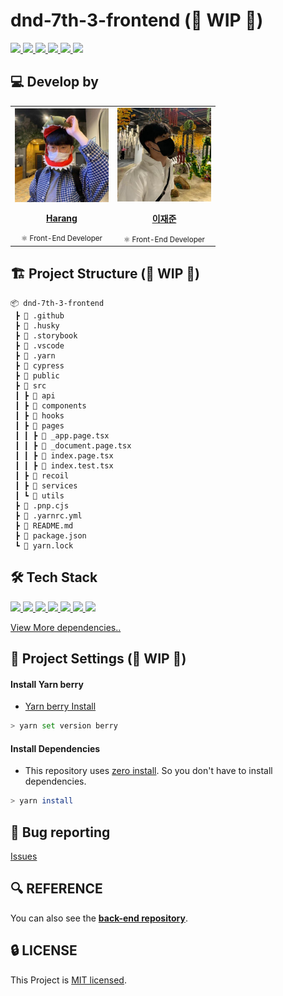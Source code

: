 # dnd-7th-3-frontend (🚧 WIP 🚧)

<a href="https://github.com/dnd-side-project/dnd-7th-3-frontend/actions/workflows/ci.yml">
  <img src="https://img.shields.io/github/workflow/status/dnd-side-project/dnd-7th-3-frontend/CI?label=CI&logo=GitHub&style=flat-square" />
</a>

<a href="https://codecov.io/gh/dnd-side-project/dnd-7th-3-frontend" > 
 <img src="https://codecov.io/gh/dnd-side-project/dnd-7th-3-frontend/branch/main/graph/badge.svg?token=6UV72FV21R"/> 
</a>

<a href="https://dashboard.cypress.io/projects/uhy2cb/runs">
  <img src="https://img.shields.io/endpoint?url=https://dashboard.cypress.io/badge/simple/uhy2cb/main&style=flat-square&logo=cypress">
</a>

<a href="https://github.com/dnd-side-project/dnd-7th-3-frontend/issues?q=is%3Aissue+is%3Aopen+sort%3Aupdated-desc">
  <img src="https://img.shields.io/github/issues/dnd-side-project/dnd-7th-3-frontend?style=flat-square" />
</a>

<a href="https://github.com/dnd-side-project/dnd-7th-3-frontend/blob/main/LICENSE">
  <img src="https://img.shields.io/github/license/dnd-side-project/dnd-7th-3-frontend?style=flat-square">
</a>

<a href="#">
  <img src="https://img.shields.io/github/repo-size/dnd-side-project/dnd-7th-3-frontend?logo=yarn&style=flat-square">
</a>

## 💻 Develop by

<table>
  <tr>
    <td align="center"><a href="https://github.com/saseungmin"><img src="./images/harang.jpeg" width="150x;" alt=""/><br /><p><b>Harang</b></p></a><small>⚛️ Front-End Developer</small></td>
    <td align="center"><a href="https://github.com/JaeMeDev"><img src="./images/jaemedev.jpeg" width="150px;" alt=""/><br /><p><b>이재준</b></p></a><small>⚛️ Front-End Developer</small></td>
  </tr>
</table>

## 🏗 Project Structure (🚧 WIP 🚧)

```
📦 dnd-7th-3-frontend
 ┣ 📂 .github
 ┣ 📂 .husky
 ┣ 📂 .storybook
 ┣ 📂 .vscode
 ┣ 📂 .yarn
 ┣ 📂 cypress
 ┣ 📂 public
 ┣ 📂 src
 ┃ ┣ 📂 api
 ┃ ┣ 📂 components
 ┃ ┣ 📂 hooks
 ┃ ┣ 📂 pages
 ┃ ┃ ┣ 📜 _app.page.tsx
 ┃ ┃ ┣ 📜 _document.page.tsx
 ┃ ┃ ┣ 📜 index.page.tsx
 ┃ ┃ ┣ 📜 index.test.tsx
 ┃ ┣ 📂 recoil
 ┃ ┣ 📂 services
 ┃ ┗ 📂 utils
 ┣ 📜 .pnp.cjs
 ┣ 📜 .yarnrc.yml
 ┣ 📜 README.md
 ┣ 📜 package.json
 ┗ 📜 yarn.lock
```


## 🛠 Tech Stack

<a href="#">
  <img src="https://img.shields.io/github/package-json/dependency-version/dnd-side-project/dnd-7th-3-frontend/next?logo=next.js&style=for-the-badge">
</a>
<a href="#">
  <img src="https://img.shields.io/github/package-json/dependency-version/dnd-side-project/dnd-7th-3-frontend/react?logo=react&style=for-the-badge">
</a>
<a href="#">
  <img src="https://img.shields.io/github/package-json/dependency-version/dnd-side-project/dnd-7th-3-frontend/react-query?logo=react-query&style=for-the-badge">
</a>
<a href="#">
  <img src="https://img.shields.io/github/package-json/dependency-version/dnd-side-project/dnd-7th-3-frontend/recoil?style=for-the-badge">
</a>
<a href="#">
  <img src="https://img.shields.io/github/package-json/dependency-version/dnd-side-project/dnd-7th-3-frontend/@emotion/react?label=emotion&logo=%F0%9F%91%A9%E2%80%8D%F0%9F%8E%A4&style=for-the-badge">
</a>
<a href="#">
  <img src="https://img.shields.io/github/package-json/dependency-version/dnd-side-project/dnd-7th-3-frontend/dev/jest?logo=jest&logoColor=%23C21325&style=for-the-badge">
</a>
<a href="#">
  <img src="https://img.shields.io/github/package-json/dependency-version/dnd-side-project/dnd-7th-3-frontend/dev/cypress?logo=cypress&style=for-the-badge">
</a>

[View More dependencies..](https://github.com/dnd-side-project/dnd-7th-3-frontend/blob/main/package.json)

## 🚀 Project Settings (🚧 WIP 🚧)

#### Install Yarn berry
- [Yarn berry Install](https://yarnpkg.com/getting-started/install)

```bash
> yarn set version berry
```

#### Install Dependencies
- This repository uses [zero install](https://yarnpkg.com/features/zero-installs). So you don't have to install dependencies.

```bash
> yarn install
```

## 🐛 Bug reporting
[Issues](https://github.com/dnd-side-project/dnd-7th-3-frontend/issues?q=is%3Aissue+is%3Aopen+sort%3Aupdated-desc)

## 🔍 REFERENCE
You can also see the [**back-end repository**](https://github.com/dnd-side-project/dnd-7th-3-backend).

## 🔒 LICENSE
This Project is [MIT licensed](https://github.com/dnd-side-project/dnd-7th-3-frontend/blob/main/LICENSE).
